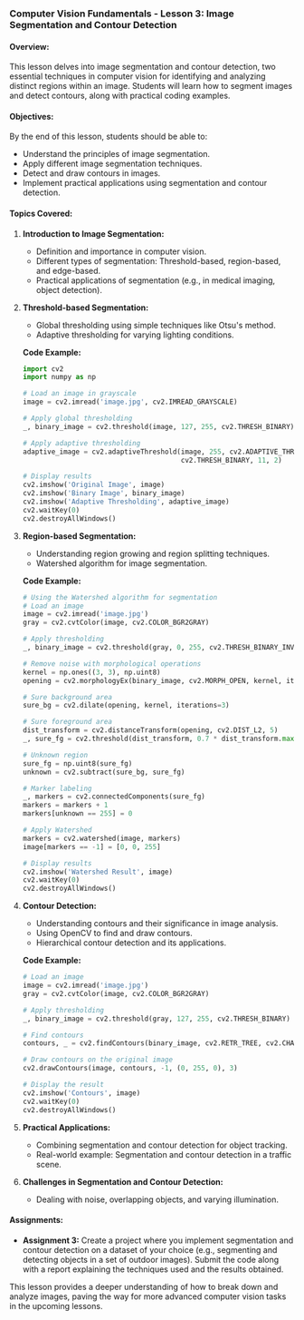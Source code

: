### Computer Vision Fundamentals - Lesson 3: Image Segmentation and Contour Detection

#### Overview:

This lesson delves into image segmentation and contour detection, two essential techniques in computer vision for identifying and analyzing distinct regions within an image. Students will learn how to segment images and detect contours, along with practical coding examples.

#### Objectives:

By the end of this lesson, students should be able to:

- Understand the principles of image segmentation.
- Apply different image segmentation techniques.
- Detect and draw contours in images.
- Implement practical applications using segmentation and contour detection.

#### Topics Covered:

1. **Introduction to Image Segmentation:**

   - Definition and importance in computer vision.
   - Different types of segmentation: Threshold-based, region-based, and edge-based.
   - Practical applications of segmentation (e.g., in medical imaging, object detection).

2. **Threshold-based Segmentation:**

   - Global thresholding using simple techniques like Otsu's method.
   - Adaptive thresholding for varying lighting conditions.

   **Code Example:**

   ```python
   import cv2
   import numpy as np

   # Load an image in grayscale
   image = cv2.imread('image.jpg', cv2.IMREAD_GRAYSCALE)

   # Apply global thresholding
   _, binary_image = cv2.threshold(image, 127, 255, cv2.THRESH_BINARY)

   # Apply adaptive thresholding
   adaptive_image = cv2.adaptiveThreshold(image, 255, cv2.ADAPTIVE_THRESH_MEAN_C,
                                          cv2.THRESH_BINARY, 11, 2)

   # Display results
   cv2.imshow('Original Image', image)
   cv2.imshow('Binary Image', binary_image)
   cv2.imshow('Adaptive Thresholding', adaptive_image)
   cv2.waitKey(0)
   cv2.destroyAllWindows()
   ```

3. **Region-based Segmentation:**

   - Understanding region growing and region splitting techniques.
   - Watershed algorithm for image segmentation.

   **Code Example:**

   ```python
   # Using the Watershed algorithm for segmentation
   # Load an image
   image = cv2.imread('image.jpg')
   gray = cv2.cvtColor(image, cv2.COLOR_BGR2GRAY)

   # Apply thresholding
   _, binary_image = cv2.threshold(gray, 0, 255, cv2.THRESH_BINARY_INV + cv2.THRESH_OTSU)

   # Remove noise with morphological operations
   kernel = np.ones((3, 3), np.uint8)
   opening = cv2.morphologyEx(binary_image, cv2.MORPH_OPEN, kernel, iterations=2)

   # Sure background area
   sure_bg = cv2.dilate(opening, kernel, iterations=3)

   # Sure foreground area
   dist_transform = cv2.distanceTransform(opening, cv2.DIST_L2, 5)
   _, sure_fg = cv2.threshold(dist_transform, 0.7 * dist_transform.max(), 255, 0)

   # Unknown region
   sure_fg = np.uint8(sure_fg)
   unknown = cv2.subtract(sure_bg, sure_fg)

   # Marker labeling
   _, markers = cv2.connectedComponents(sure_fg)
   markers = markers + 1
   markers[unknown == 255] = 0

   # Apply Watershed
   markers = cv2.watershed(image, markers)
   image[markers == -1] = [0, 0, 255]

   # Display results
   cv2.imshow('Watershed Result', image)
   cv2.waitKey(0)
   cv2.destroyAllWindows()
   ```

4. **Contour Detection:**

   - Understanding contours and their significance in image analysis.
   - Using OpenCV to find and draw contours.
   - Hierarchical contour detection and its applications.

   **Code Example:**

   ```python
   # Load an image
   image = cv2.imread('image.jpg')
   gray = cv2.cvtColor(image, cv2.COLOR_BGR2GRAY)

   # Apply thresholding
   _, binary_image = cv2.threshold(gray, 127, 255, cv2.THRESH_BINARY)

   # Find contours
   contours, _ = cv2.findContours(binary_image, cv2.RETR_TREE, cv2.CHAIN_APPROX_SIMPLE)

   # Draw contours on the original image
   cv2.drawContours(image, contours, -1, (0, 255, 0), 3)

   # Display the result
   cv2.imshow('Contours', image)
   cv2.waitKey(0)
   cv2.destroyAllWindows()
   ```

5. **Practical Applications:**

   - Combining segmentation and contour detection for object tracking.
   - Real-world example: Segmentation and contour detection in a traffic scene.

6. **Challenges in Segmentation and Contour Detection:**
   - Dealing with noise, overlapping objects, and varying illumination.

#### Assignments:

- **Assignment 3:** Create a project where you implement segmentation and contour detection on a dataset of your choice (e.g., segmenting and detecting objects in a set of outdoor images). Submit the code along with a report explaining the techniques used and the results obtained.

This lesson provides a deeper understanding of how to break down and analyze images, paving the way for more advanced computer vision tasks in the upcoming lessons.
